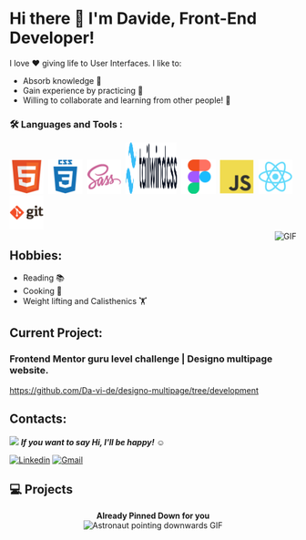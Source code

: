 # Hi there 👋 I'm Davide, Front-End Developer!

<!--Introduction -->
I love :heart: giving life to User Interfaces.
I like to: 
- Absorb knowledge 🧠
- Gain experience by practicing :muscle:
- Willing to collaborate and learning from other people! 🤝 

### :hammer_and_wrench: Languages and Tools :

<div>
<img src="https://github.com/devicons/devicon/blob/master/icons/html5/html5-original.svg" title="HTML5" alt="HTML" width="60" height="60"/>&nbsp;
<img src="https://github.com/devicons/devicon/blob/master/icons/css3/css3-plain-wordmark.svg"  title="CSS3" alt="CSS" width="60" height="60"/>&nbsp;
<img src="https://github.com/devicons/devicon/blob/master/icons/sass/sass-original.svg"  title="Sass" alt="Sass" width="60" height="60"/>&nbsp;
<img src="https://github.com/devicons/devicon/blob/master/icons/tailwindcss/tailwindcss-original-wordmark.svg"  title="tailwindcss" alt="tailwindcss" width="90" height="90"/>&nbsp;
<img src="https://github.com/devicons/devicon/blob/master/icons/figma/figma-original.svg"  title="Figma" alt="Figma" width="60" height="60"/>&nbsp;
<img src="https://github.com/devicons/devicon/blob/master/icons/javascript/javascript-original.svg" title="JavaScript" alt="JavaScript" width="60" height="60"/>&nbsp;
<img src="https://github.com/devicons/devicon/blob/master/icons/react/react-original.svg" title="React" alt="React" width="60" height="60"/>&nbsp;
<img src="https://github.com/devicons/devicon/blob/master/icons/git/git-original-wordmark.svg" title="Git" **alt="Git" width="60" height="60"/>
</div>

<img align="right" alt="GIF" height="160px" src="https://media.giphy.com/media/du3J3cXyzhj75IOgvA/giphy.gif" />

<!-- Hobbies -->
## Hobbies:
- Reading :books:
- Cooking :spaghetti:
- Weight lifting and Calisthenics 🏋️


<!-- Current Project -->
## Current Project:
### Frontend Mentor guru level challenge | Designo multipage website. 
https://github.com/Da-vi-de/designo-multipage/tree/development

<!-- Contact -->
## Contacts:
<img src="https://media.giphy.com/media/LnQjpWaON8nhr21vNW/giphy.gif" width="60"> <em><b>If you want to say Hi, I'll be happy!</b> :relaxed:</em>

<!-- Your badges -->
[![Linkedin](https://img.shields.io/badge/-LinkedIn-blue?style=flat&logo=Linkedin&logoColor=white)](https://www.linkedin.com/in/davide-pass/)
[![Gmail](https://img.shields.io/badge/-Gmail-c14438?style=flat&logo=Gmail&logoColor=white)](mailto:davidepsaros@gmail.com)



## 💻 Projects
<p align="center">
<b>Already Pinned Down for you</b></br>
<img alt="Astronaut pointing downwards GIF" src="https://media.giphy.com/media/Js7cqIkpxFy0bILFFA/giphy.gif">
</p>

<!---
Da-vi-de/Da-vi-de is a ✨ special ✨ repository because its `README.md` (this file) appears on your GitHub profile.
You can click the Preview link to take a look at your changes.
--->
